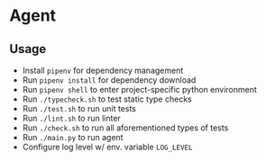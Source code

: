 # Agent
  
## Usage
- Install `pipenv` for dependency management  
- Run `pipenv install` for dependency download  
- Run `pipenv shell` to enter project-specific python environment  
- Run `./typecheck.sh` to test static type checks  
- Run `./test.sh` to run unit tests  
- Run `./lint.sh` to run linter
- Run `./check.sh` to run all aforementioned types of tests
- Run `./main.py` to run agent
- Configure log level w/ env. variable `LOG_LEVEL`  
